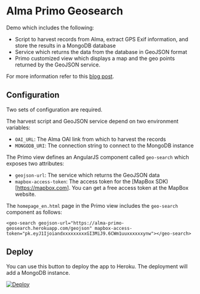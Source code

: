 # Alma Primo Geosearch
 
 Demo which includes the following:
 * Script to harvest records from Alma, extract GPS Exif information, and store the results in a MongoDB database
 * Service which returns the data from the database in GeoJSON format
 * Primo customized view which displays a map and the geo points returned by the GeoJSON service.
 
For more information refer to this [blog post](https://developers.exlibrisgroup.com/blog/implement-a-geo-search-widget-in-primo/).

## Configuration
Two sets of configuration are required. 

The harvest script and GeoJSON service depend on two environment variables:
* `OAI_URL`: The Alma OAI link from which to harvest the records
* `MONGODB_URI`: The connection string to connect to the MongoDB instance

The Primo view defines an AngularJS component called `geo-search` which exposes two attributes:
* `geojson-url`: The service which returns the GeoJSON data
* `mapbox-access-token`: The access token for the [MapBox SDK)[https://mapbox.com]. You can get a free access token at the MapBox website.

The `homepage_en.html` page in the Primo view includes the `geo-search` component as follows:
```
<geo-search geojson-url="https://alma-primo-geosearch.herokuapp.com/geojson" mapbox-access-token="pk.eyJ1IjoiandxxxxxxxxxGI3MiJ9.6CWm1uuxxxxxxynw"></geo-search>
```

## Deploy
You can use this button to deploy the app to Heroku. The deployment will add a MongoDB instance.

[![Deploy](https://www.herokucdn.com/deploy/button.svg)](https://heroku.com/deploy)
